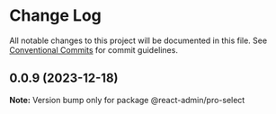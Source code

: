 # Change Log

All notable changes to this project will be documented in this file. See [Conventional Commits](https://conventionalcommits.org) for commit guidelines.

## 0.0.9 (2023-12-18)

**Note:** Version bump only for package @react-admin/pro-select
